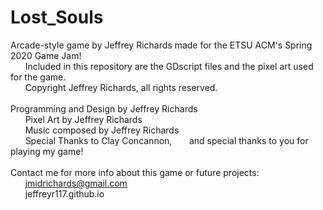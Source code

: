 # Lost_Souls
Arcade-style game by Jeffrey Richards made for the ETSU ACM's Spring 2020 Game Jam!<br>
&nbsp;&nbsp;&nbsp;&nbsp;&nbsp;&nbsp;Included in this repository are the GDscript files and the pixel art used for the game.<br>
&nbsp;&nbsp;&nbsp;&nbsp;&nbsp;&nbsp;Copyright Jeffrey Richards, all rights reserved.<br>
<br>
Programming and Design by Jeffrey Richards<br>
&nbsp;&nbsp;&nbsp;&nbsp;&nbsp;&nbsp;Pixel Art by Jeffrey Richards<br>
&nbsp;&nbsp;&nbsp;&nbsp;&nbsp;&nbsp;Music composed by Jeffrey Richards<br>
&nbsp;&nbsp;&nbsp;&nbsp;&nbsp;&nbsp;Special Thanks to Clay Concannon,
&nbsp;&nbsp;&nbsp;&nbsp;&nbsp;&nbsp;and special thanks to you for playing my game!<br>
<br>
Contact me for more info about this game or future projects:<br>
&nbsp;&nbsp;&nbsp;&nbsp;&nbsp;&nbsp;jmidrichards@gmail.com<br>
&nbsp;&nbsp;&nbsp;&nbsp;&nbsp;&nbsp;jeffreyr117.github.io
